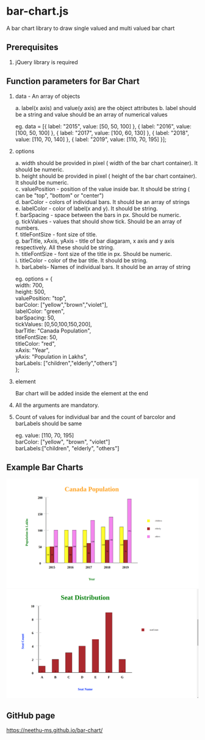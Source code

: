 # bar-chart.js

A bar chart library to draw single valued and multi valued bar chart

## Prerequisites

1. jQuery library is required

## Function parameters for Bar Chart

1. data - An array of objects

   a. label(x axis) and value(y axis) are the object attributes
   b. label should be a string and value should be an array of numerical values

      eg.
            data = [{
                label: "2015",
                value: [50, 50, 100]
            }, {
                label: "2016",
                value: [100, 50, 100]
            }, {
                label: "2017",
                value: [100, 60, 130]
            }, {
                label: "2018",
                value: [110, 70, 140]
            }, {
                label: "2019",
                value: [110, 70, 195]
            }];

2. options

   a. width should be provided in pixel ( width of the bar chart container). It should be numeric.  
   b. height should be provided in pixel ( height of the bar chart container). It should be numeric.  
   c. valuePosition - position of the value inside bar. It should be string ( can be "top", "bottom" or "center")  
   d. barColor - colors of individual bars. It should be an array of strings  
   e. labelColor - color of  label(x and y). It should be string.  
   f. barSpacing - space between the bars in px. Should be numeric.  
   g. tickValues - values that should show tick. Should be an array of numbers.  
   f. titleFontSize - font size of title.  
   g. barTitle, xAxis, yAxis - title of bar diagaram, x axis and y axis respectively. All these should be string.  
   h. titleFontSize - font size of the title in px. Should be numeric.  
   i. titleColor - color of the bar title. It should be string.  
   h. barLabels- Names of individual bars. It should be an array of string  

      eg. options = {  
        width: 700,  
        height: 500,  
        valuePosition: "top",  
        barColor: ["yellow","brown","violet"],  
        labelColor: "green",  
        barSpacing: 50,  
        tickValues: [0,50,100,150,200],  
        barTitle: "Canada Population",  
        titleFontSize: 50,  
        titleColor: "red",  
        xAxis: "Year",  
        yAxis: "Population in Lakhs",  
        barLabels: ["children","elderly","others"]  
      };  

3. element

   Bar chart will be added inside the element at the end

4. All the arguments are mandatory.
5. Count of values for individual bar and the count of barcolor and barLabels should be same

     eg.
        value: [110, 70, 195]  
        barColor: ["yellow", "brown", "violet"]  
        barLabels:["children", "elderly", "others"]  

## Example Bar Charts

![barchart1](images/barchart1.png)  
![barchart2](images/barchart2.png)  

## GitHub page

   <https://neethu-ms.github.io/bar-chart/>  
